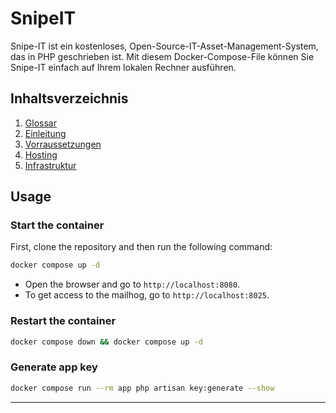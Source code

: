 # SnipeIT

Snipe-IT ist ein kostenloses, Open-Source-IT-Asset-Management-System, das in PHP geschrieben ist. Mit diesem Docker-Compose-File können Sie Snipe-IT einfach auf Ihrem lokalen Rechner ausführen.

## Inhaltsverzeichnis

1. [Glossar](./docs/00_Glossar.md)
2. [Einleitung](./docs/01_Einleitung.md)
3. [Vorraussetzungen](./docs/02_Vorraussetzungen.md)
4. [Hosting](./docs/03_Hosting.md)
5. [Infrastruktur](./docs/04_Infrastruktur.md)

## Usage

### Start the container

First, clone the repository and then run the following command:

```bash
docker compose up -d
```

- Open the browser and go to `http://localhost:8080`.
- To get access to the mailhog, go to `http://localhost:8025`.

### Restart the container

```bash
docker compose down && docker compose up -d
```

### Generate app key

```bash
docker compose run --rm app php artisan key:generate --show
```

---
